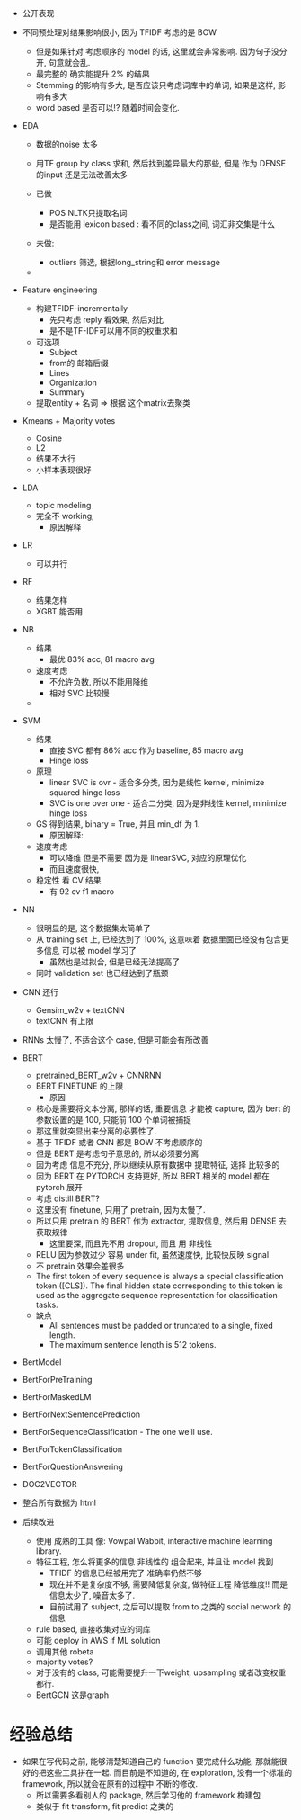 
-   公开表现

-   不同预处理对结果影响很小, 因为 TFIDF 考虑的是 BOW
    -   但是如果针对 考虑顺序的 model 的话, 这里就会非常影响. 因为句子没分开, 句意就会乱.
    -   最完整的 确实能提升 2% 的结果
    -   Stemming 的影响有多大, 是否应该只考虑词库中的单词, 如果是这样, 影响有多大
    -   word based 是否可以!? 随着时间会变化.




- EDA
    -  数据的noise 太多
    - 用TF group by class 求和, 然后找到差异最大的那些, 但是 作为 DENSE 的input 还是无法改善太多
    - 已做
        - POS NLTK只提取名词
        - 是否能用 lexicon based : 看不同的class之间, 词汇非交集是什么

    - 未做: 
        - outliers 筛选, 根据long_string和 error message
    - 


- Feature engineering
    * 构建TFIDF-incrementally
        * 先只考虑 reply 看效果, 然后对比
        * 是不是TF-IDF可以用不同的权重求和
    - 可选项
        * Subject
        * from的 邮箱后缀
        * Lines
        * Organization
        * Summary
    - 提取entity + 名词 => 根据 这个matrix去聚类



-   Kmeans + Majority votes

    -   Cosine
    -   L2
    -   结果不大行
    -   小样本表现很好

-   LDA

    -   topic modeling
    -   完全不 working,
        -   原因解释

-   LR
    -   可以并行
-   RF

    -   结果怎样
    -   XGBT 能否用

-   NB

    -   结果
        -   最优 83% acc, 81 macro avg
    -   速度考虑
        -   不允许负数, 所以不能用降维
        -   相对 SVC 比较慢
    -

-   SVM

    -   结果
        -   直接 SVC 都有 86% acc 作为 baseline, 85 macro avg
        -   Hinge loss
    -   原理
        -   linear SVC is ovr - 适合多分类, 因为是线性 kernel, minimize squared hinge loss
        -   SVC is one over one - 适合二分类, 因为是非线性 kernel, minimize hinge loss
    -   GS 得到结果, binary = True, 并且 min_df 为 1.
        -   原因解释:
    -   速度考虑
        -   可以降维 但是不需要 因为是 linearSVC, 对应的原理优化
        -   而且速度很快,
    -   稳定性 看 CV 结果
        -   有 92 cv f1 macro

-   NN

    -   很明显的是, 这个数据集太简单了
    -   从 training set 上, 已经达到了 100%, 这意味着 数据里面已经没有包含更多信息 可以被 model 学习了
        -   虽然也是过拟合, 但是已经无法提高了
    -   同时 validation set 也已经达到了瓶颈

-   CNN 还行
    -   Gensim_w2v + textCNN
    -   textCNN 有上限

-   RNNs 太慢了, 不适合这个 case, 但是可能会有所改善

-   BERT
    -   pretrained_BERT_w2v  + CNNRNN   
    -   BERT FINETUNE 的上限
        -   原因
    -   核心是需要将文本分离, 那样的话, 重要信息 才能被 capture, 因为 bert 的参数设置的是 100, 只能前 100 个单词被捕捉
    -   那这里就突显出来分离的必要性了.
    -   基于 TFIDF 或者 CNN 都是 BOW 不考虑顺序的
    -   但是 BERT 是考虑句子意思的, 所以必须要分离
    -   因为考虑 信息不充分, 所以继续从原有数据中 提取特征, 选择 比较多的
    -   因为 BERT 在 PYTORCH 支持更好, 所以 BERT 相关的 model 都在 pytorch 展开
    -   考虑 distill BERT?
    -   这里没有 finetune, 只用了 pretrain, 因为太慢了.
    -   所以只用 pretrain 的 BERT 作为 extractor, 提取信息, 然后用 DENSE 去获取规律
        -   这里要深, 而且先不用 dropout, 而且 用 非线性
    -   RELU 因为参数过少 容易 under fit, 虽然速度快, 比较快反映 signal
    -   不 pretrain 效果会差很多
    -   The first token of every sequence is always a special classification token ([CLS]). The final hidden state corresponding to this token is used as the aggregate sequence representation for classification tasks.
    -   缺点
        -   All sentences must be padded or truncated to a single, fixed length.
        -   The maximum sentence length is 512 tokens.

-   BertModel
-   BertForPreTraining
-   BertForMaskedLM
-   BertForNextSentencePrediction
-   BertForSequenceClassification - The one we’ll use.
-   BertForTokenClassification
-   BertForQuestionAnswering
-   DOC2VECTOR

-   整合所有数据为 html

-   后续改进
    -   使用 成熟的工具 像: Vowpal Wabbit, interactive machine learning library.
    -   特征工程, 怎么将更多的信息 非线性的 组合起来, 并且让 model 找到
        -   TFIDF 的信息已经被用完了 准确率仍然不够
        -   现在并不是复杂度不够, 需要降低复杂度, 做特征工程 降低维度!! 而是 信息太少了, 噪音太多了.
        -   目前试用了 subject, 之后可以提取 from to 之类的 social network 的信息
    -   rule based, 直接收集对应的词库
    -   可能 deploy in AWS if ML solution
    -   调用其他 robeta
    -   majority votes? 
    -   对于没有的 class, 可能需要提升一下weight, upsampling 或者改变权重都行. 
    -   BertGCN 这是graph
    
    

# 经验总结

-   如果在写代码之前, 能够清楚知道自己的 function 要完成什么功能, 那就能很好的把这些工具拼在一起. 而目前是不知道的, 在 exploration, 没有一个标准的 framework, 所以就会在原有的过程中 不断的修改.
    -   所以需要多看别人的 package, 然后学习他的 framework 构建包
    -   类似于 fit transform, fit predict 之类的
